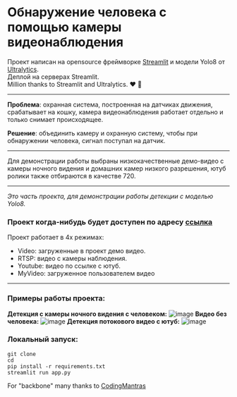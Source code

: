 #  Обнаружение человека с помощью камеры видеонаблюдения

Проект написан на opensource фреймворке [Streamlit](https://streamlit.io/) и модели Yolo8 от [Ultralytics](https://www.ultralytics.com/ru/). \
Деплой на серверах Streamlit.\
Million thanks to Streamlit and Ultralytics. :heart: 🚀

---
**Проблема**: охранная система, построенная на датчиках движения, срабатывает на кошку, камера видеонаблюдения работает отдельно и только снимает происходящее.

**Решение**: объединить камеру и охранную систему, чтобы при обнаружении человека, сигнал поступал на датчик.

---

Для демонстрации работы выбраны низкокачественные демо-видео с камеры ночного видения и домашних камер низкого разрешения, ютуб ролики также отбираются в качестве 720.

---
_Это часть проекта, для демонстрации работы детекции с моделью Yolo8._
### Проект когда-нибудь будет доступен по адресу [ссылка]()
Проект работает в 4х режимах:
- Video: загруженные в проект демо видео.
- RTSP: видео с камеры наблюдения.
- Youtube: видео по ссылке с ютуб.
- MyVideo: загруженное пользователем видео

---
### Примеры работы проекта:
**Детекция с камеры ночного видения с человеком:**
![image](https://github.com/JuliaBars/thief_detection_with_cctv_cam/assets/107411145/8e9d12cd-a73f-4e54-b064-8f27f9058e54)
**Видео без человека:**
![image](https://github.com/JuliaBars/thief_detection_with_cctv_cam/assets/107411145/18b5d732-4a4b-43eb-b71e-7b43ed614d54)
**Детекция потокового видео с ютуб:**
![image](https://github.com/JuliaBars/thief_detection_with_cctv_cam/assets/107411145/19b9edd7-c767-4869-a862-c2279c0387b2)


### Локальный запуск:
```
git clone 
cd 
pip install -r requirements.txt
streamlit run app.py
```

For "backbone" many thanks to [CodingMantras](https://github.com/CodingMantras/yolov8-streamlit-detection-tracking/)

